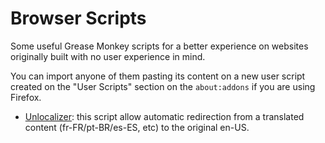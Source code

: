 Browser Scripts
===============

Some useful Grease Monkey scripts for a better experience on websites originally built with no user experience in mind.

You can import anyone of them pasting its content on a new user script created on the "User Scripts" section on the ```about:addons``` if you are using Firefox.

- [Unlocalizer](/unlocalizer): this script allow automatic redirection from a translated content (fr-FR/pt-BR/es-ES, etc) to the original en-US.